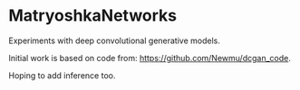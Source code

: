 # MatryoshkaNetworks
Experiments with deep convolutional generative models.

Initial work is based on code from: https://github.com/Newmu/dcgan_code.

Hoping to add inference too.